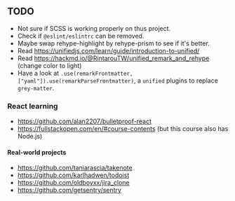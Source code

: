 ## TODO
- Not sure if SCSS is working properly on thus project.
- Check if `@eslint/eslintrc` can be removed.
- Maybe swap rehype-highlight by rehype-prism to see if it's better.
- Read https://unifiedjs.com/learn/guide/introduction-to-unified/
- Read https://hackmd.io/@RintarouTW/unified_remark_and_rehype (change color to light)
- Have a look at `.use(remarkFrontmatter, ["yaml"]).use(remarkParseFrontmatter)`,
a `unified` plugins to replace `grey-matter`.

### React learning
- https://github.com/alan2207/bulletproof-react
- https://fullstackopen.com/en/#course-contents (but this course also has Node.js)
#### Real-world projects
- https://github.com/taniarascia/takenote
- https://github.com/karlhadwen/todoist
- https://github.com/oldboyxx/jira_clone
- https://github.com/getsentry/sentry

